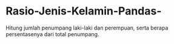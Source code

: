 # Rasio-Jenis-Kelamin-Pandas-
Hitung jumlah penumpang laki-laki dan perempuan, serta berapa persentasenya dari total penumpang. 
